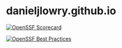 # danieljlowry.github.io

[![OpenSSF Scorecard](https://api.securityscorecards.dev/projects/github.com/danieljlowry/danieljlowry.github.io/badge)](https://securityscorecards.dev/viewer/?uri=github.com/{owner}/{repo})

[![OpenSSF Best Practices](https://www.bestpractices.dev/projects/8556/badge)](https://www.bestpractices.dev/projects/8556)
